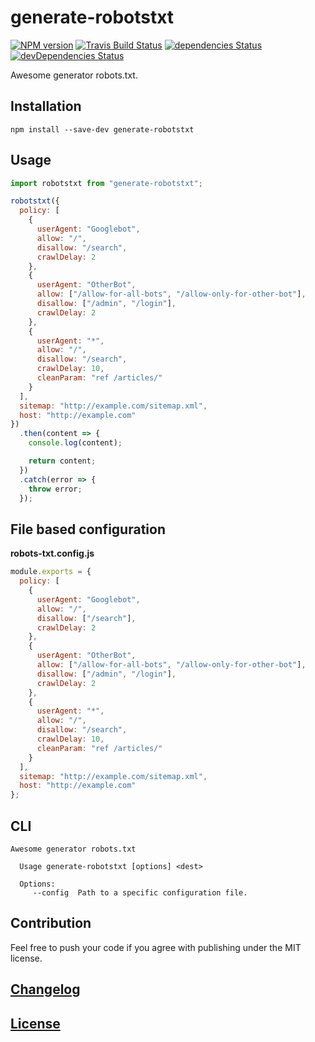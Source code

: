 # generate-robotstxt

[![NPM version](https://img.shields.io/npm/v/generate-robotstxt.svg)](https://www.npmjs.org/package/generate-robotstxt)
[![Travis Build Status](https://img.shields.io/travis/itgalaxy/generate-robotstxt/master.svg?label=build)](https://travis-ci.org/itgalaxy/generate-robotstxt)
[![dependencies Status](https://david-dm.org/itgalaxy/generate-robotstxt/status.svg)](https://david-dm.org/itgalaxy/generate-robotstxt)
[![devDependencies Status](https://david-dm.org/itgalaxy/generate-robotstxt/dev-status.svg)](https://david-dm.org/itgalaxy/generate-robotstxt?type=dev)

Awesome generator robots.txt.

## Installation

```shell
npm install --save-dev generate-robotstxt
```

## Usage

```js
import robotstxt from "generate-robotstxt";

robotstxt({
  policy: [
    {
      userAgent: "Googlebot",
      allow: "/",
      disallow: "/search",
      crawlDelay: 2
    },
    {
      userAgent: "OtherBot",
      allow: ["/allow-for-all-bots", "/allow-only-for-other-bot"],
      disallow: ["/admin", "/login"],
      crawlDelay: 2
    },
    {
      userAgent: "*",
      allow: "/",
      disallow: "/search",
      crawlDelay: 10,
      cleanParam: "ref /articles/"
    }
  ],
  sitemap: "http://example.com/sitemap.xml",
  host: "http://example.com"
})
  .then(content => {
    console.log(content);

    return content;
  })
  .catch(error => {
    throw error;
  });
```

## File based configuration

**robots-txt.config.js**

```js
module.exports = {
  policy: [
    {
      userAgent: "Googlebot",
      allow: "/",
      disallow: ["/search"],
      crawlDelay: 2
    },
    {
      userAgent: "OtherBot",
      allow: ["/allow-for-all-bots", "/allow-only-for-other-bot"],
      disallow: ["/admin", "/login"],
      crawlDelay: 2
    },
    {
      userAgent: "*",
      allow: "/",
      disallow: "/search",
      crawlDelay: 10,
      cleanParam: "ref /articles/"
    }
  ],
  sitemap: "http://example.com/sitemap.xml",
  host: "http://example.com"
};
```

## CLI

```shell
Awesome generator robots.txt

  Usage generate-robotstxt [options] <dest>

  Options:
     --config  Path to a specific configuration file.
```

## Contribution

Feel free to push your code if you agree with publishing under the MIT license.

## [Changelog](CHANGELOG.md)

## [License](LICENSE)
